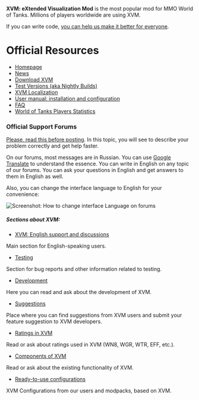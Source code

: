 **XVM: eXtended Visualization Mod** is the most popular mod for MMO World of Tanks.
Millions of players worldwide are using XVM.

If you can write code, [you can help us make it better for everyone](https://docs.gitlab.com/ee/gitlab-basics/add-merge-request.html).

# Official Resources

* [Homepage](https://modxvm.com/en/)
* [News](https://modxvm.com/en/news/)
* [Download XVM](https://modxvm.com/en/download-xvm/)
* [Test Versions (aka Nightly Builds)](https://nightly.modxvm.com/)
* [XVM Localization](https://koreanrandom.com/forum/topic/27394-xvm-localization/)
* [User manual: installation and configuration](https://modxvm.com/en/xvm-installation-and-settings/)
* [FAQ](https://modxvm.com/en/faq/)
* [World of Tanks Players Statistics](https://modxvm.com/en/stats/players/top/region)

### Official Support Forums

[Please, read this before posting](https://koreanrandom.com/forum/topic/14300-please-read-before-posting-how-to-describe-your-problem-correctly-and-get-help-faster/). In this topic, you will see to describe your problem correctly and get help faster.

On our forums, most messages are in Russian. You can use [Google Translate](https://translate.google.com/) to understand the essence.
You can write in English on any topic of our forums. You can ask your questions in English and get answers to them in English as well.

Also, you can change the interface language to English for your convenience:

![Screenshot: How to change interface Language on forums](https://modxvm.com/assets/additional/kr.cm_lang_menu.png)

##### Sections about XVM:

* [XVM: English support and discussions](https://koreanrandom.com/forum/forum/57-xvm-english-support-and-discussions/)

Main section for English-speaking users.

* [Testing](
https://koreanrandom.com/forum/forum/75-%D1%82%D0%B5%D1%81%D1%82%D0%B8%D1%80%D0%BE%D0%B2%D0%B0%D0%BD%D0%B8%D0%B5-testing/)

Section for bug reports and other information related to testing.

* [Development](https://koreanrandom.com/forum/forum/56-%D1%80%D0%B0%D0%B7%D1%80%D0%B0%D0%B1%D0%BE%D1%82%D0%BA%D0%B0-development/)

Here you can read and ask about the development of XVM.

* [Suggestions](https://koreanrandom.com/forum/forum/49-%D0%BF%D1%80%D0%B5%D0%B4%D0%BB%D0%BE%D0%B6%D0%B5%D0%BD%D0%B8%D1%8F-suggestions/)

Place where you can find suggestions from XVM users and submit your feature suggestion to XVM developers.

* [Ratings in XVM](https://koreanrandom.com/forum/forum/55-%D1%80%D0%B5%D0%B9%D1%82%D0%B8%D0%BD%D0%B3%D0%B8-%D0%B2-xvm-ratings-in-xvm/)

Read or ask about ratings used in XVM (WN8, WGR, WTR, EFF, etc.).

* [Components of XVM](https://koreanrandom.com/forum/forum/54-%D0%BA%D0%BE%D0%BC%D0%BF%D0%BE%D0%BD%D0%B5%D0%BD%D1%82%D1%8B-xvm-components-of-xvm/)

Read or ask about the existing functionality of XVM.

* [Ready-to-use configurations](https://koreanrandom.com/forum/forum/50-%D0%BA%D0%BE%D0%BD%D1%84%D0%B8%D0%B3%D1%83%D1%80%D0%B0%D1%86%D0%B8%D0%B8-xvm-custom-configurations/)

XVM Configurations from our users and modpacks, based on XVM.
